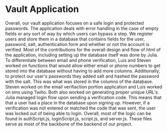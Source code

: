 # Vault Application

Overall, our vault application focuses on a safe login and protected passwords. 
The application deals with error handling in the case of empty fields or any sort of 
way by which users can bypass a step. We register users and store them in a database 
that contains fields for the user, password, salt, authentication form and whether or not the
account is verified. Most of the contributions for the overall design and flow of html
of the application, including setting up the database itself was done by Julia. To differentiate
between email and phone verification, Luis and Steven worked on functions that would allow
either email or phone numbers to get stored into the database without having to add more columns.
Additionally, to protect our user's passwords they added salt and hashed the password with the salt. This was what 
was stored in the columns of the database. Steven worked on the email verifiaction portion
application and Luis worked on sms using Twilio. Both also worked on generating proper unique URL's.
Julia managed login flow upon sending a verification code. This means that that a user
had a place in the database upon signing up. However, if a verification was not entered or matched
the code that was sent, the user was locked out of being able to login. Overall, most of the
logic can be found in authScript.js, loginScript.js, script.js, and server.js. These files
serve as most of the backbone of the backend of our project.
